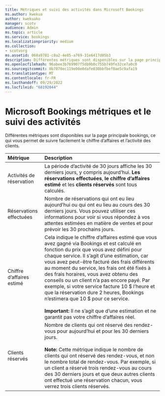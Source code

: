 ```yaml
---
title: Métriques et suivi des activités dans Microsoft Bookings
ms.author: kwekua
author: kwekuako
manager: scotv
audience: Admin
ms.topic: article
ms.service: bookings
ms.localizationpriority: medium
ms.collection:
- scotvorg
ms.assetid: 060a9781-c8a2-4e85-a769-31e6417d05b3
description: Différentes métriques sont disponibles sur la page principale bookings, ce qui vous permet de suivre facilement le chiffre d’affaires et l’activité des clients.
ms.openlocfilehash: 96abee3b769907f5db9b0c755b749fe32ce7a0c0
ms.sourcegitcommit: 0b7070ec119e00e0dafe030bbfbef0ae5c9afa19
ms.translationtype: MT
ms.contentlocale: fr-FR
ms.lasthandoff: 09/29/2022
ms.locfileid: "68192044"
---
```

# <a name="microsoft-bookings-metrics-and-activity-tracking"></a>Microsoft Bookings métriques et le suivi des activités

Différentes métriques sont disponibles sur la page principale bookings, ce qui vous permet de suivre facilement le chiffre d’affaires et l’activité des clients.

| Métrique | Description |
|:---|:---|
| Activités de réservation | La période d’activité de 30 jours affiche les 30 derniers jours, y compris aujourd’hui. **Les réservations effectuées**, **le chiffre d’affaires estimé** et les **clients réservés** sont tous calculés. |
| Réservations effectuées | Nombre de réservations qui ont eu lieu aujourd’hui ou qui ont eu lieu au cours des 30 derniers jours. Vous pouvez utiliser ces informations pour voir si vous répondez à vos attentes estimées en matière de ventes et pour prévoir les 30 prochains jours. |
| Chiffre d’affaires estimé | Cela indique le chiffre d’affaires estimé que vous avez gagné via Bookings et est calculé en fonction du prix que vous avez défini pour chaque service. Il s’agit d’une estimation, car vous avez peut-être facturé des frais différents au moment du service, les frais ont été fixés à des frais horaires, vous avez obtenu des conseils ou un client n’a pas encore payé. Par exemple, si votre service facture 10 $ l’heure et que la réservation dure 2 heures, Bookings n’estimera que 10 $ pour ce service.<br/><br/>**Important:** Il ne s’agit que d’une estimation et ne garantit pas votre chiffre d’affaires réel. |
| Clients réservés | Nombre de clients qui ont réservé des rendez-vous pour aujourd’hui et pour les 30 derniers jours.<br/><br/>**Note:** Cette métrique indique le nombre de clients qui ont réservé des rendez-vous, et non le nombre total de rendez-vous. Par exemple, si un client a réservé trois rendez-vous au cours des 30 derniers jours et que deux autres clients ont effectué une réservation chacun, vous verrez trois clients réservés. |
